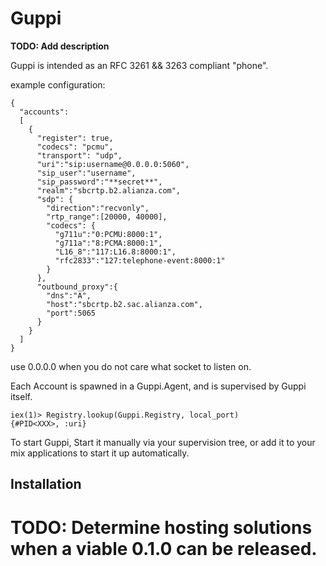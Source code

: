 # Guppi

**TODO: Add description**

Guppi is intended as an RFC 3261 && 3263 compliant "phone".

example configuration:
```
{
  "accounts": 
  [
    {
      "register": true,
      "codecs": "pcmu",
      "transport": "udp",
      "uri":"sip:username@0.0.0.0:5060",
      "sip_user":"username",
      "sip_password":"**secret**",
      "realm":"sbcrtp.b2.alianza.com",
      "sdp": {
        "direction":"recvonly",
        "rtp_range":[20000, 40000],
        "codecs": {
          "g711u":"0:PCMU:8000:1",
          "g711a":"8:PCMA:8000:1",
          "L16_8":"117:L16.8:8000:1",
          "rfc2833":"127:telephone-event:8000:1"
        }
      },
      "outbound_proxy":{
        "dns":"A",
        "host":"sbcrtp.b2.sac.alianza.com",
        "port":5065
      }
    }
  ]
}
```
use 0.0.0.0 when you do not care what socket to listen on.

Each Account is spawned in a Guppi.Agent, and is supervised by Guppi itself.

```
iex(1)> Registry.lookup(Guppi.Registry, local_port)
{#PID<XXX>, :uri}
```

To start Guppi, Start it manually via your supervision tree, or add it to your mix applications to start it up automatically.

## Installation

# TODO: Determine hosting solutions when a viable 0.1.0 can be released.

